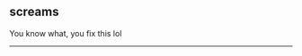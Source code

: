 screams
-------------------------------------------

You know what, you fix this lol

-------------------------------------------
